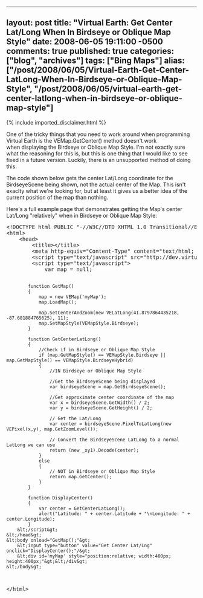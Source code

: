   ---
  layout: post
  title: "Virtual Earth: Get Center Lat/Long When In Birdseye or Oblique Map Style"
  date: 2008-06-05 19:11:00 -0500
  comments: true
  published: true
  categories: ["blog", "archives"]
  tags: ["Bing Maps"]
  alias: ["/post/2008/06/05/Virtual-Earth-Get-Center-LatLong-When-In-Birdseye-or-Oblique-Map-Style", "/post/2008/06/05/virtual-earth-get-center-latlong-when-in-birdseye-or-oblique-map-style"]
  ---
<!-- more -->
{% include imported_disclaimer.html %}
<p>One of the tricky things that you need to work around when programming Virtual Earth is the VEMap.GetCenter() method doesn't work when&nbsp;displaying the&nbsp;Birdseye or Oblique Map Style. I'm not exactly sure what the reasoning for this is, but this is one thing that I would like to see fixed in a future version. Luckily, there is an unsupported method of doing this.</p>
<p>The code shown below&nbsp;gets the center Lat/Long coordinate for the BirdseyeScene being shown, not the actual center of the Map. This isn't exaclty what we're looking for, but at least it gives us a better idea of the current position of the map than nothing.</p>
<p>Here's a full example page that demonstrates getting the Map's center Lat/Long "relatively" when in Birdseye or Oblique Map Style:</p>
<pre class="brush: xml; first-line: 1; tab-size: 4; toolbar: false; ">&lt;!DOCTYPE html PUBLIC "-//W3C//DTD XHTML 1.0 Transitional//EN" "http://www.w3.org/TR/xhtml1/DTD/xhtml1-transitional.dtd"&gt;
&lt;html&gt;
    &lt;head&gt;
        &lt;title&gt;&lt;/title&gt;
        &lt;meta http-equiv="Content-Type" content="text/html; charset=utf-8"&gt;
        &lt;script type="text/javascript" src="http://dev.virtualearth.net/mapcontrol/mapcontrol.ashx?v=6.1"&gt;&lt;/script&gt;
        &lt;script type="text/javascript"&gt;
            var map = null;
                       
            function GetMap()
            {
                map = new VEMap('myMap');
                map.LoadMap();

                map.SetCenterAndZoom(new VELatLong(41.8797864435218, -87.681884765625), 11);
                map.SetMapStyle(VEMapStyle.Birdseye);
            }  

            function GetCenterLatLong()
            {
                //Check if in Birdseye or Oblique Map Style
                if (map.GetMapStyle() == VEMapStyle.Birdseye || map.GetMapStyle() == VEMapStyle.BirdseyeHybrid)
                {
                    //IN Birdseye or Oblique Map Style

                    //Get the BirdseyeScene being displayed
                    var birdseyeScene = map.GetBirdseyeScene();

                    //Get approximate center coordinate of the map
                    var x = birdseyeScene.GetWidth() / 2;
                    var y = birdseyeScene.GetHeight() / 2;

                    // Get the Lat/Long 
                    var center = birdseyeScene.PixelToLatLong(new VEPixel(x,y), map.GetZoomLevel());

                    // Convert the BirdseyeScene LatLong to a normal LatLong we can use
                    return (new _xy1).Decode(center);
                }
                else
                {
                    // NOT in Birdseye or Oblique Map Style
                    return map.GetCenter();
                }
            }

            function DisplayCenter()
            {
                var center = GetCenterLatLong();
                alert("Latitude: " + center.Latitude + "\nLongitude: " + center.Longitude);
            }
        &lt;/script&gt;
    &lt;/head&gt;
    &lt;body onload="GetMap();"&gt;
        &lt;input type="button" value="Get Center Lat/Lng" onclick="DisplayCenter();"/&gt;
        &lt;div id='myMap' style="position:relative; width:400px; height:400px;"&gt;&lt;/div&gt;
    &lt;/body&gt;
&lt;/html&gt;</pre>
<p>&nbsp;</p>
